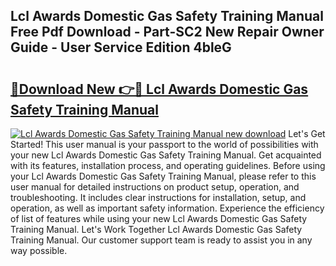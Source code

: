 ## Lcl Awards Domestic Gas Safety Training Manual Free Pdf Download - Part-SC2 New Repair Owner Guide - User Service Edition 4bleG

# <h2><a href="http://cf13070.oget.top/?id=Lcl+Awards+Domestic+Gas+Safety+Training+Manual">🔗Download New 👉🔴 Lcl Awards Domestic Gas Safety Training Manual</a></h2>

[![Lcl Awards Domestic Gas Safety Training Manual new download](https://i.imgur.com/5g1atiW.png)](http://cf13070.oget.top/?id=Lcl+Awards+Domestic+Gas+Safety+Training+Manual)
Let's Get Started! This user manual is your passport to the world of possibilities with your new Lcl Awards Domestic Gas Safety Training Manual. Get acquainted with its features, installation process, and operating guidelines. Before using your Lcl Awards Domestic Gas Safety Training Manual, please refer to this user manual for detailed instructions on product setup, operation, and troubleshooting. It includes clear instructions for installation, setup, and operation, as well as important safety information. Experience the efficiency of list of features while using your new Lcl Awards Domestic Gas Safety Training Manual. Let's Work Together Lcl Awards Domestic Gas Safety Training Manual. Our customer support team is ready to assist you in any way possible.
